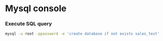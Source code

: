 # Mysql console

### Execute SQL query

```bash
mysql -u root -ppassword -e 'create database if not exists sales_test'
```
